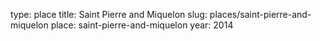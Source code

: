 type: place
title: Saint Pierre and Miquelon
slug: places/saint-pierre-and-miquelon
place: saint-pierre-and-miquelon
year: 2014
